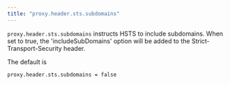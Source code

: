 ```yaml
---
title: "proxy.header.sts.subdomains"
---
```


`proxy.header.sts.subdomains` instructs HSTS to include subdomains.
When set to true, the 'includeSubDomains' option will be added to
the Strict-Transport-Security header.

The default is

    proxy.header.sts.subdomains = false
